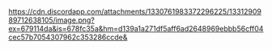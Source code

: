 https://cdn.discordapp.com/attachments/1330761983372296225/1331290989712638105/image.png?ex=679114da&is=678fc35a&hm=d139a1a271df5aff6ad2648969ebbb56cff04cec57b7054307962c353286ccde&
